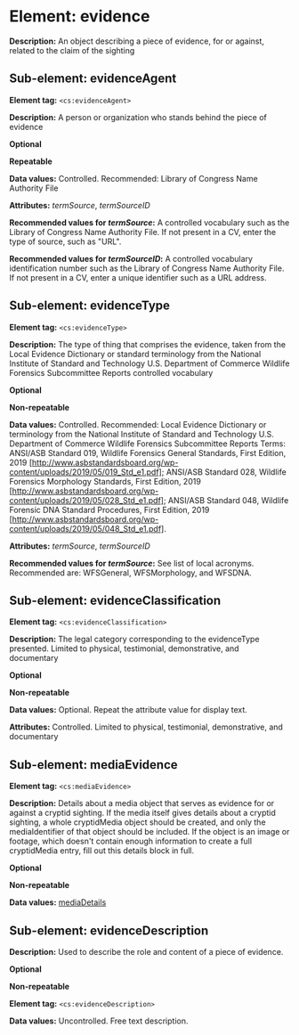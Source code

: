# Element: evidence

**Description:** An object describing a piece of evidence, for or against, related to the claim of the sighting
 
## Sub-element: evidenceAgent

**Element tag:** `<cs:evidenceAgent>`

**Description:** A person or organization who stands behind the piece of evidence

**Optional**

**Repeatable**

**Data values:**  Controlled. Recommended: Library of Congress Name Authority File

**Attributes:** *termSource*, *termSourceID*

**Recommended values for *termSource*:** A controlled vocabulary such as the Library of Congress Name Authority File. If not present in a CV, enter the type of source, such as "URL".

**Recommended values for *termSourceID*:** A controlled vocabulary identification number such as the Library of Congress Name Authority File. If not present in a CV, enter a unique identifier such as a URL address.
 

## Sub-element: evidenceType

**Element tag:** `<cs:evidenceType>`

**Description:** The type of thing that comprises the evidence, taken from the Local Evidence Dictionary or standard terminology from the National Institute of Standard and Technology U.S. Department of Commerce Wildlife Forensics Subcommittee Reports controlled vocabulary

**Optional**

**Non-repeatable** 

**Data values:**  Controlled. Recommended: Local Evidence Dictionary or terminology from the National Institute of Standard and Technology U.S. Department of Commerce Wildlife Forensics Subcommittee Reports Terms: ANSI/ASB Standard 019, Wildlife Forensics General Standards, First Edition, 2019 [http://www.asbstandardsboard.org/wp-content/uploads/2019/05/019_Std_e1.pdf]; ANSI/ASB Standard 028, Wildlife Forensics Morphology Standards, First Edition, 2019 [http://www.asbstandardsboard.org/wp-content/uploads/2019/05/028_Std_e1.pdf]; ANSI/ASB Standard 048, Wildlife Forensic DNA Standard Procedures, First Edition, 2019 [http://www.asbstandardsboard.org/wp-content/uploads/2019/05/048_Std_e1.pdf].

**Attributes:** *termSource*, *termSourceID*

**Recommended values for *termSource*:** See list of local acronyms. Recommended are: WFSGeneral, WFSMorphology, and WFSDNA.

## Sub-element: evidenceClassification

**Element tag:** `<cs:evidenceClassification>`

**Description:** The legal category corresponding to the evidenceType presented. Limited to physical, testimonial, demonstrative, and documentary

**Optional**

**Non-repeatable** 

**Data values:** Optional. Repeat the attribute value for display text.

**Attributes:** Controlled. Limited to physical, testimonial, demonstrative, and documentary

 
## Sub-element: mediaEvidence

**Element tag:** `<cs:mediaEvidence>`

**Description:** Details about a media object that serves as evidence for or against a cryptid sighting. If the media itself gives details about a cryptid sighting, a whole cryptidMedia object should be created, and only the mediaIdentifier of that object should be included. If the object is an image or footage, which doesn't contain enough information to create a full cryptidMedia entry, fill out this details block in full.

**Optional**

**Non-repeatable** 

**Data values:** [mediaDetails](mediaDetails.md)


## Sub-element: evidenceDescription

**Description:** Used to describe the role and content of a piece of evidence.

**Optional**

**Non-repeatable** 

**Element tag:** `<cs:evidenceDescription>`

**Data values:**  Uncontrolled. Free text description.

